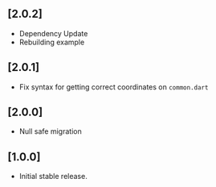 ## [2.0.2]

* Dependency Update
* Rebuilding example

## [2.0.1]

* Fix syntax for getting correct coordinates on `common.dart`

## [2.0.0]

* Null safe migration

## [1.0.0]

* Initial stable release.
